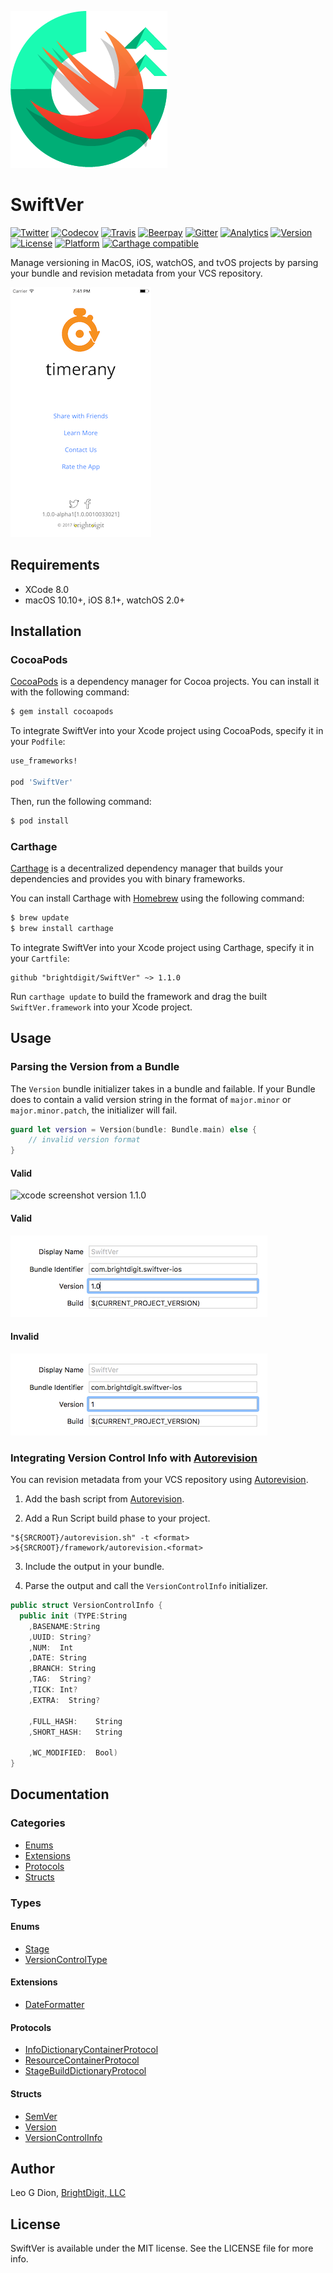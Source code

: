 ![header](https://raw.githubusercontent.com/brightdigit/swiftver/master/Assets/Images/Logo.png)

# SwiftVer

[![Twitter](https://img.shields.io/badge/Twitter-@BrightDigit-blue.svg?style=flat)](http://twitter.com/brightdigit)
[![Codecov](https://img.shields.io/codecov/c/github/brightdigit/swiftver.svg)](https://codecov.io/gh/brightdigit/swiftver)
[![Travis](https://img.shields.io/travis/brightdigit/swiftver.svg)](https://travis-ci.org/brightdigit/swiftver)
[![Beerpay](https://img.shields.io/beerpay/brightdigit/swiftver.svg?maxAge=2592000)](https://beerpay.io/brightdigit/swiftver)
[![Gitter](https://img.shields.io/gitter/room/swiftver-framework/Lobby.js.svg?maxAge=2592000)](https://gitter.im/swiftver-framework/Lobby)
[![Analytics](https://ga-beacon.appspot.com/UA-33667276-5/brightdigit/swiftver?flat&useReferer)](https://github.com/igrigorik/ga-beacon)
[![Version](https://img.shields.io/cocoapods/v/SwiftVer.svg?style=flat)](https://cocoapods.org/pods/SwiftVer)
[![License](https://img.shields.io/cocoapods/l/SwiftVer.svg?style=flat)](https://cocoapods.org/pods/SwiftVer)
[![Platform](https://img.shields.io/cocoapods/p/SwiftVer.svg?style=flat)](https://cocoapods.org/pods/SwiftVer)
[![Carthage compatible](https://img.shields.io/badge/Carthage-compatible-4BC51D.svg?style=flat)](https://github.com/Carthage/Carthage)

Manage versioning in MacOS, iOS, watchOS, and tvOS projects by parsing your bundle and revision metadata from your VCS repository.

![screenshoot](https://raw.githubusercontent.com/brightdigit/swiftver/master/Assets/Images/sample-image.png)

## Requirements

- XCode 8.0
- macOS 10.10+, iOS 8.1+, watchOS 2.0+

## Installation

### CocoaPods

[CocoaPods](http://cocoapods.org) is a dependency manager for Cocoa projects. You can install it with the following command:

```bash
$ gem install cocoapods
```

To integrate SwiftVer into your Xcode project using CocoaPods, specify it in your `Podfile`:

```ruby
use_frameworks!

pod 'SwiftVer'
```

Then, run the following command:

```bash
$ pod install
```


### Carthage

[Carthage](https://github.com/Carthage/Carthage) is a decentralized dependency manager that builds your dependencies and provides you with binary frameworks.

You can install Carthage with [Homebrew](http://brew.sh/) using the following command:

```bash
$ brew update
$ brew install carthage
```

To integrate SwiftVer into your Xcode project using Carthage, specify it in your `Cartfile`:

```ogdl
github "brightdigit/SwiftVer" ~> 1.1.0
```

Run `carthage update` to build the framework and drag the built `SwiftVer.framework` into your Xcode project.


## Usage

### Parsing the Version from a Bundle

The `Version` bundle initializer takes in a bundle and failable. If your Bundle does to contain a valid version string in the format of `major.minor` or `major.minor.patch`, the initializer will fail.

```swift
guard let version = Version(bundle: Bundle.main) else {
	// invalid version format
}

```

#### Valid
![xcode screenshot version 1.1.0](https://raw.githubusercontent.com/brightdigit/swiftver/master/Assets/Images/version_format_xcode_1.1.0.png)

#### Valid
![xcode screenshot version 1.0](https://raw.githubusercontent.com/brightdigit/swiftver/master/Assets/Images/version_format_xcode_1.0.png)

#### Invalid
![xcode screenshot version 1](https://raw.githubusercontent.com/brightdigit/swiftver/master/Assets/Images/version_format_xcode_1.png)

### Integrating Version Control Info with [Autorevision](https://autorevision.github.io)

You can revision metadata from your VCS repository using [Autorevision](https://autorevision.github.io).

1. Add the bash script from [Autorevision](https://autorevision.github.io).

2. Add a Run Script build phase to your project.

``` base
"${SRCROOT}/autorevision.sh" -t <format> >${SRCROOT}/framework/autorevision.<format>
```

3. Include the output in your bundle.

4. Parse the output and call the `VersionControlInfo` initializer.

``` swift
public struct VersionControlInfo {  
  public init (TYPE:String
    ,BASENAME:String
    ,UUID: String?
    ,NUM:  Int
    ,DATE: String
    ,BRANCH: String
    ,TAG:  String?
    ,TICK: Int?
    ,EXTRA:  String?

    ,FULL_HASH:    String
    ,SHORT_HASH:   String

    ,WC_MODIFIED:  Bool)
}
```

## Documentation
### Categories
* [Enums](docs/Enums.md)
* [Extensions](docs/Extensions.md)
* [Protocols](docs/Protocols.md)
* [Structs](docs/Structs.md)
### Types
#### Enums
* [Stage](docs/Enums/Stage.md)
* [VersionControlType](docs/Enums/VersionControlType.md)
#### Extensions
* [DateFormatter](docs/Extensions/DateFormatter.md)
#### Protocols
* [InfoDictionaryContainerProtocol](docs/Protocols/InfoDictionaryContainerProtocol.md)
* [ResourceContainerProtocol](docs/Protocols/ResourceContainerProtocol.md)
* [StageBuildDictionaryProtocol](docs/Protocols/StageBuildDictionaryProtocol.md)
#### Structs
* [SemVer](docs/Structs/SemVer.md)
* [Version](docs/Structs/Version.md)
* [VersionControlInfo](docs/Structs/VersionControlInfo.md)

## Author

Leo G Dion, [BrightDigit, LLC](http://www.brightdigit.com)

## License

SwiftVer is available under the MIT license. See the LICENSE file for more info.
